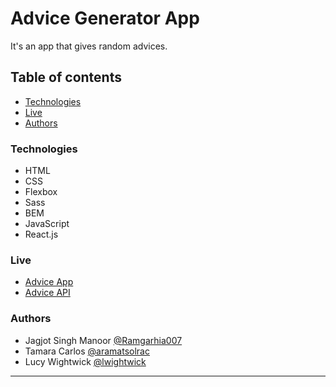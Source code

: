 # Advice Generator App

It's an app that gives random advices.

## Table of contents

- [Technologies](#technologies)
- [Live](#live)
- [Authors](#authors)

### Technologies

- HTML
- CSS
- Flexbox
- Sass
- BEM
- JavaScript
- React.js

### Live

- <a href="https://advice-generator-project.herokuapp.com/" target="_blank">Advice App</a>
- <a href="https://advice-generator-api.herokuapp.com/" target="_blank">Advice API</a>

### Authors

- Jagjot Singh Manoor [@Ramgarhia007](https://github.com/Ramgarhia007)
- Tamara Carlos [@aramatsolrac](https://github.com/aramatsolrac)
- Lucy Wightwick [@lwightwick](https://github.com/lwightwick)

---
